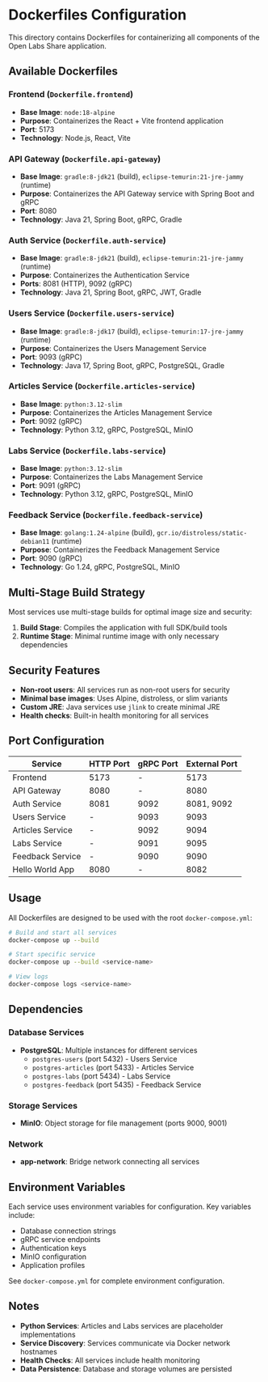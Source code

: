 # Dockerfiles Configuration

This directory contains Dockerfiles for containerizing all components of the Open Labs Share application.

## Available Dockerfiles

### Frontend (`Dockerfile.frontend`)
- **Base Image**: `node:18-alpine`
- **Purpose**: Containerizes the React + Vite frontend application
- **Port**: 5173
- **Technology**: Node.js, React, Vite

### API Gateway (`Dockerfile.api-gateway`)
- **Base Image**: `gradle:8-jdk21` (build), `eclipse-temurin:21-jre-jammy` (runtime)
- **Purpose**: Containerizes the API Gateway service with Spring Boot and gRPC
- **Port**: 8080
- **Technology**: Java 21, Spring Boot, gRPC, Gradle

### Auth Service (`Dockerfile.auth-service`)
- **Base Image**: `gradle:8-jdk21` (build), `eclipse-temurin:21-jre-jammy` (runtime)
- **Purpose**: Containerizes the Authentication Service
- **Ports**: 8081 (HTTP), 9092 (gRPC)
- **Technology**: Java 21, Spring Boot, gRPC, JWT, Gradle

### Users Service (`Dockerfile.users-service`)
- **Base Image**: `gradle:8-jdk17` (build), `eclipse-temurin:17-jre-jammy` (runtime)
- **Purpose**: Containerizes the Users Management Service
- **Port**: 9093 (gRPC)
- **Technology**: Java 17, Spring Boot, gRPC, PostgreSQL, Gradle

### Articles Service (`Dockerfile.articles-service`)
- **Base Image**: `python:3.12-slim`
- **Purpose**: Containerizes the Articles Management Service
- **Port**: 9092 (gRPC)
- **Technology**: Python 3.12, gRPC, PostgreSQL, MinIO

### Labs Service (`Dockerfile.labs-service`)
- **Base Image**: `python:3.12-slim`
- **Purpose**: Containerizes the Labs Management Service
- **Port**: 9091 (gRPC)
- **Technology**: Python 3.12, gRPC, PostgreSQL, MinIO

### Feedback Service (`Dockerfile.feedback-service`)
- **Base Image**: `golang:1.24-alpine` (build), `gcr.io/distroless/static-debian11` (runtime)
- **Purpose**: Containerizes the Feedback Management Service
- **Port**: 9090 (gRPC)
- **Technology**: Go 1.24, gRPC, PostgreSQL, MinIO

## Multi-Stage Build Strategy

Most services use multi-stage builds for optimal image size and security:

1. **Build Stage**: Compiles the application with full SDK/build tools
2. **Runtime Stage**: Minimal runtime image with only necessary dependencies

## Security Features

- **Non-root users**: All services run as non-root users for security
- **Minimal base images**: Uses Alpine, distroless, or slim variants
- **Custom JRE**: Java services use `jlink` to create minimal JRE
- **Health checks**: Built-in health monitoring for all services

## Port Configuration

| Service | HTTP Port | gRPC Port | External Port |
|---------|-----------|-----------|---------------|
| Frontend | 5173 | - | 5173 |
| API Gateway | 8080 | - | 8080 |
| Auth Service | 8081 | 9092 | 8081, 9092 |
| Users Service | - | 9093 | 9093 |
| Articles Service | - | 9092 | 9094 |
| Labs Service | - | 9091 | 9095 |
| Feedback Service | - | 9090 | 9090 |
| Hello World App | 8080 | - | 8082 |

## Usage

All Dockerfiles are designed to be used with the root `docker-compose.yml`:

```bash
# Build and start all services
docker-compose up --build

# Start specific service
docker-compose up --build <service-name>

# View logs
docker-compose logs <service-name>
```

## Dependencies

### Database Services
- **PostgreSQL**: Multiple instances for different services
  - `postgres-users` (port 5432) - Users Service
  - `postgres-articles` (port 5433) - Articles Service
  - `postgres-labs` (port 5434) - Labs Service
  - `postgres-feedback` (port 5435) - Feedback Service

### Storage Services
- **MinIO**: Object storage for file management (ports 9000, 9001)

### Network
- **app-network**: Bridge network connecting all services

## Environment Variables

Each service uses environment variables for configuration. Key variables include:

- Database connection strings
- gRPC service endpoints
- Authentication keys
- MinIO configuration
- Application profiles

See `docker-compose.yml` for complete environment configuration.

## Notes

- **Python Services**: Articles and Labs services are placeholder implementations
- **Service Discovery**: Services communicate via Docker network hostnames
- **Health Checks**: All services include health monitoring
- **Data Persistence**: Database and storage volumes are persisted